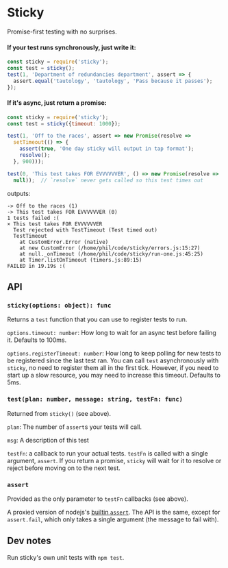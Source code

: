 # Sticky

Promise-first testing with no surprises.

#### If your test runs synchronously, just write it:

```js
const sticky = require('sticky');
const test = sticky();
test(1, 'Department of redundancies department', assert => {
  assert.equal('tautology', 'tautology', 'Pass because it passes');
});
```

#### If it's async, just return a promise:

```js
const sticky = require('sticky');
const test = sticky({timeout: 1000});

test(1, 'Off to the races', assert => new Promise(resolve =>
  setTimeout(() => {
    assert(true, 'One day sticky will output in tap format');
    resolve();
  }, 900)));

test(0, 'This test takes FOR EVVVVVVER', () => new Promise(resolve =>
  null));  // `resolve` never gets called so this test times out
```

outputs:

```
-> Off to the races (1)
-> This test takes FOR EVVVVVVER (0)
1 tests failed :(
× This test takes FOR EVVVVVVER
  Test rejected with TestTimeout (Test timed out)
  TestTimeout
    at CustomError.Error (native)
    at new CustomError (/home/phil/code/sticky/errors.js:15:27)
    at null._onTimeout (/home/phil/code/sticky/run-one.js:45:25)
    at Timer.listOnTimeout (timers.js:89:15)
FAILED in 19.19s :(
```


## API

### `sticky(options: object): func`

Returns a `test` function that you can use to register tests to run.

`options.timeout: number`: How long to wait for an async test before failing it. Defaults to 100ms.

`options.registerTimeout: number`: How long to keep polling for new tests to be registered since the last test ran. You can call `test` asynchronously with `sticky`, no need to register them all in the first tick. However, if you need to start up a slow resource, you may need to increase this timeout. Defaults to 5ms.


### `test(plan: number, message: string, testFn: func)`

Returned from `sticky()` (see above).

`plan`: The number of `assert`s your tests will call.

`msg`: A description of this test

`testFn`: a callback to run your actual tests. `testFn` is called with a single argument, `assert`. If you return a promise, `sticky` will wait for it to resolve or reject before moving on to the next test.


### `assert`

Provided as the only parameter to `testFn` callbacks (see above).

A proxied version of nodejs's [builtin `assert`](https://nodejs.org/api/all.html#all_assert). The API is the same, except for `assert.fail`, which only takes a single argument (the message to fail with).


## Dev notes

Run sticky's own unit tests with `npm test`.

